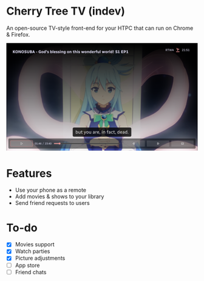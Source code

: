 # Cherry Tree TV (indev)

An open-source TV-style front-end for your HTPC that can run on Chrome & Firefox.

![Running instance of Cherry Tree](static/assets/img/readme-1.png)

# Features

- Use your phone as a remote
- Add movies & shows to your library
- Send friend requests to users

# To-do

- [x] Movies support
- [x] Watch parties
- [x] Picture adjustments
- [ ] App store
- [ ] Friend chats

